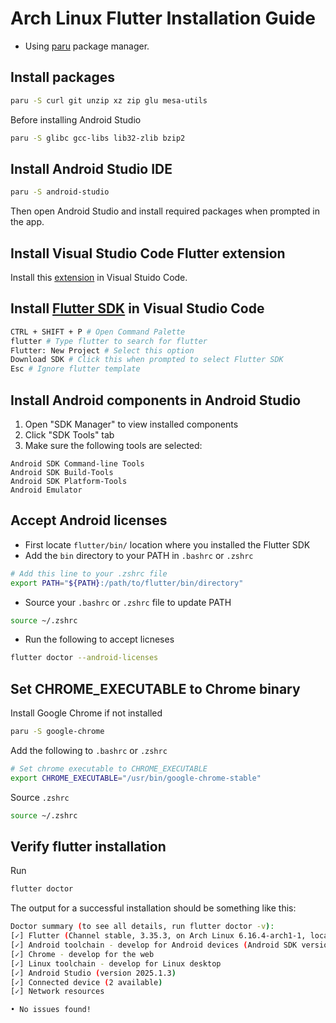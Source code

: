 # Arch Linux Flutter Installation Guide

* Using [paru](https://github.com/Morganamilo/paru) package manager.

## Install packages

```bash
paru -S curl git unzip xz zip glu mesa-utils
```

Before installing Android Studio

```bash
paru -S glibc gcc-libs lib32-zlib bzip2
```

## Install Android Studio IDE

```bash
paru -S android-studio
```

Then open Android Studio and install required packages when prompted in the app.

## Install Visual Studio Code Flutter extension

Install this [extension](https://marketplace.visualstudio.com/items?itemName=Dart-Code.flutter) in Visual Stuido Code.

## Install [Flutter SDK](https://docs.flutter.dev/get-started/install/linux/android#use-vs-code-to-install-flutter) in Visual Studio Code

```bash
CTRL + SHIFT + P # Open Command Palette
flutter # Type flutter to search for flutter
Flutter: New Project # Select this option
Download SDK # Click this when prompted to select Flutter SDK
Esc # Ignore flutter template
```

## Install Android components in Android Studio

1. Open "SDK Manager" to view installed components
2. Click "SDK Tools" tab
3. Make sure the following tools are selected:
```
Android SDK Command-line Tools
Android SDK Build-Tools
Android SDK Platform-Tools
Android Emulator
```

## Accept Android licenses

* First locate ```flutter/bin/``` location where you installed the Flutter SDK
* Add the ```bin``` directory to your PATH in ```.bashrc``` or ```.zshrc```

```bash
# Add this line to your .zshrc file
export PATH="${PATH}:/path/to/flutter/bin/directory"
```

* Source your ```.bashrc``` or ```.zshrc``` file to update PATH

```bash
source ~/.zshrc
```

* Run the following to accept licneses

```bash
flutter doctor --android-licenses 
```

## Set CHROME_EXECUTABLE to Chrome binary

Install Google Chrome if not installed

```bash
paru -S google-chrome
```

Add the following to ```.bashrc``` or ```.zshrc```

```bash
# Set chrome executable to CHROME_EXECUTABLE
export CHROME_EXECUTABLE="/usr/bin/google-chrome-stable"
```

Source ```.zshrc```

```bash
source ~/.zshrc 
```

## Verify flutter installation

Run

```bash
flutter doctor
```

The output for a successful installation should be something like this:

```bash
Doctor summary (to see all details, run flutter doctor -v):
[✓] Flutter (Channel stable, 3.35.3, on Arch Linux 6.16.4-arch1-1, locale en_US.UTF-8)
[✓] Android toolchain - develop for Android devices (Android SDK version 36.1.0-rc1)
[✓] Chrome - develop for the web
[✓] Linux toolchain - develop for Linux desktop
[✓] Android Studio (version 2025.1.3)
[✓] Connected device (2 available)
[✓] Network resources

• No issues found!
```